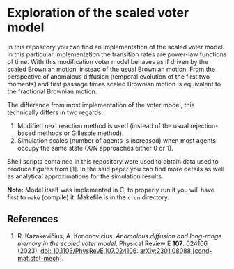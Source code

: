 # Exploration of the scaled voter model

In this repository you can find an implementation of the scaled voter model.
In this particular implementation the transition rates are power-law
functions of time. With this modification voter model behaves as if driven
by the scaled Brownian motion, instead of the usual Brownian motion. From
the perspective of anomalous diffusion (temporal evolution of the first two
moments) and first passage times scaled Brownian motion is equivalent to
the fractional Brownian motion.

The difference from most implementation of the voter model, this technically
differs in two regards:

1. Modified next reaction method is used (instead of the usual
   rejection-based methods or Gillespie method).
1. Simulation scales (number of agents is increased) when most agents occupy
   the same state (X/N approaches either 0 or 1).

Shell scripts contained in this repository were used to obtain data used to
produce figures from [1]. In the said paper you can find more details as
well as analytical approximations for the simulation results.

**Note:** Model itself was implemented in C, to properly run it you will
have first to `make` (compile) it. Makefile is in the `crun` directory.

## References

1. R. Kazakevičius, A. Kononovicius. *Anomalous diffusion and long-range
   memory in the scaled voter model*. Physical Review E **107**: 024106
   (2023). [doi:
   10.1103/PhysRevE.107.024106](https://doi.org/10.1103/PhysRevE.107.024106).
   [arXiv:2301.08088 [cond-mat.stat-mech]](https://arxiv.org/abs/2301.08088).
